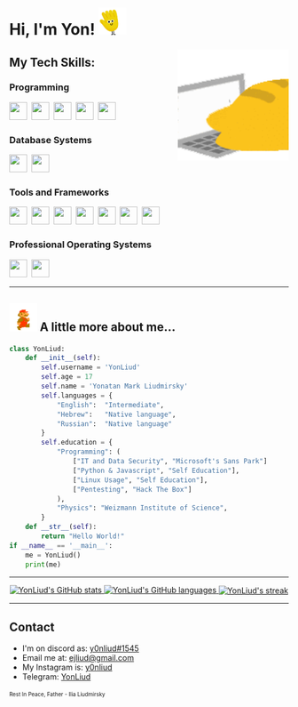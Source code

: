 <!-- ### Hello World! <img src="wave.gif" width="25px"/> -->

<p align="left">

# Hi, I'm Yon! <img src="wave.gif" width="50px"/>

<!--### ⚙️ Current Big Project: [Auto Crypto Trader](https://github.com/YonLiud/Auto-Crypto-Trader) -->



</p>
<img align="right" width="200" height="200" src="820347329886289950.gif">

## My Tech Skills:

### Programming
<a href="https://www.python.org/">
<img height="32" width="32" src="https://icongr.am/devicon/python-original.svg?size=128&color=currentColor" /></a>&nbsp;
<a href="https://developer.mozilla.org/en-US/docs/Web/JavaScripthttps://www.java.com/">
<img height="32" width="32" src="https://icongr.am/devicon/javascript-original.svg?size=128&color=currentColor" /></a>&nbsp;
<a href="https://docs.microsoft.com/en-us/dotnet/csharp/">
<img height="32" width="32" src="https://icongr.am/devicon/csharp-original.svg?size=128&color=currentColor" /></a>&nbsp;
<a href="https://www.cplusplus.com/">
<img height="32" width="32" src="https://icongr.am/devicon/cplusplus-original.svg?size=128&color=currentColor" /></a>&nbsp;
<a href="https://www.lua.org/">
<img height="32" width="32" src="https://upload.wikimedia.org/wikipedia/commons/thumb/c/cf/Lua-Logo.svg/1200px-Lua-Logo.svg.png"/></a>


### Database Systems
<a href="https://www.mysql.com/">
<img height="32" width="32" src="https://icongr.am/devicon/mysql-original-wordmark.svg?size=128&color=currentColor" /></a>&nbsp;
<a href="https://www.postgresql.org/">
<img height="32" width="32" src="https://icongr.am/devicon/postgresql-original.svg?size=128&color=currentColor" /></a>&nbsp;

### Tools and Frameworks

<a href="https://www.docker.com/">
<img height="32" width="32" src="https://icongr.am/devicon/docker-original.svg?size=128&color=currentColor" /></a>&nbsp;
<a href="https://www.nginx.com/">
<img height="32" width="32" src="https://icongr.am/devicon/nginx-original.svg?size=128&color=currentColor" /></a>&nbsp;
<a href="https://nodejs.org/en/">
<img height="32" width="32" src="https://icongr.am/devicon/nodejs-original.svg?size=128&color=currentColor" /></a>&nbsp;
<a href="https://www.microsoft.com/net/core">
<img height="32" width="32" src="https://icongr.am/devicon/dot-net-original-wordmark.svg?size=128&color=currentColor" /></a>&nbsp;
<a href="https://reactjs.org/">
<img height="32" width="32" src="https://icongr.am/devicon/react-original-wordmark.svg?size=128&color=currentColor" /></a>&nbsp;
<a href="https://electronjs.org/">
<img height="32" width="32" src="https://icongr.am/devicon/electron-original.svg?size=128&color=currentColor" /></a>&nbsp;
<a href="https://fivem.net/">
<img height="32" width="32" src="https://img.icons8.com/color/452/fivem.png" /></a>&nbsp;

### Professional Operating Systems
<a href="https://www.archlinux.com/">
<img height="32" width="32" src="https://icongr.am/devicon/linux-original.svg?size=128&color=currentColor" /></a>&nbsp;
<a href="https://www.microsoft.com/windows/">
<img height="32" width="32" src="https://icongr.am/devicon/windows8-original.svg?size=128&color=currentColor" /></a>&nbsp;



<hr>

## <a href="https://mario.nintendo.com/"><img src="mario.gif" width="50px"/></a> A little more about me...

```py
class YonLiud:
    def __init__(self):
        self.username = 'YonLiud'
        self.age = 17
        self.name = 'Yonatan Mark Liudmirsky'
        self.languages = {
            "English":  "Intermediate",
            "Hebrew":   "Native language",
            "Russian":  "Native language"
        }
        self.education = {
            "Programming": (
                ["IT and Data Security", "Microsoft's Sans Park"]
                ["Python & Javascript", "Self Education"],
                ["Linux Usage", "Self Education"],
                ["Pentesting", "Hack The Box"]
            ),
            "Physics": "Weizmann Institute of Science",
        }
    def __str__(self):
        return "Hello World!"
if __name__ == '__main__':
    me = YonLiud()
    print(me)
```


<hr>

<p align="center">
    
<!-- [![DOD Badge](https://img.shields.io/badge/TEAM-ALTAB%20DEVELOPMENTS-fff200?style=for-the-badge)](https://github.com/alTab-Developments) -->
    
  <a href="https://github.com/YonLiud">
    <img src="https://github-readme-stats.vercel.app/api?username=YonLiud&hide_border=true&show_icons=true" alt="YonLiud's GitHub stats">
    <img src="https://github-readme-stats.vercel.app/api/top-langs/?username=YonLiud&hide_border=true&layout=compact" alt="YonLiud's GitHub languages">
    <img align="center" src="https://github-readme-streak-stats.herokuapp.com/?user=yonliud&" alt="YonLiud's streak" />
  </a>
</p>


<hr>

## Contact
* I'm on discord as: <a href="https://discordapp.com/users/477870815581569034/">y0nliud#1545</a>
* Email me at: <a href="mailto:ejliud@gmail.com">ejliud@gmail.com</a>
* My Instagram is: <a href="https://www.instagram.com/y0nliud/">y0nliud</a>
* Telegram: <a href="https://t.me/YonLiud">YonLiud</a>


<sub><sup>Rest In Peace, Father - Ilia Liudmirsky</sup></sub>
